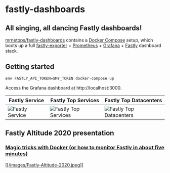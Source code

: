 # fastly-dashboards

## All singing, all dancing Fastly dashboards!

[mrnetops/fastly-dashboards][fastly-dashboards] contains a [Docker Compose][compose] setup,
which boots up a full [fastly-exporter][fastly-exporter] + [Prometheus][prom] + 
[Grafana][grafana] + [Fastly][fastly] dashboard stack.

[fastly-dashboards]: https://github.com/mrnetops/fastly-dashboards
[compose]: https://github.com/docker/compose
[fastly-exporter]: https://github.com/peterbourgon/fastly-exporter
[fastly]: https://www.fastly.com
[prom]: https://prometheus.io
[grafana]: https://grafana.com

## Getting started

```
env FASTLY_API_TOKEN=$MY_TOKEN docker-compose up
```

Access the Grafana dashboard at http://localhost:3000.

| Fastly Service | Fastly Top Services | Fastly Top Datacenters |
| ---------------|---------------------|------------------------|
| ![Fastly Service](https://raw.githubusercontent.com/mrnetops/fastly-dashboards/main/images/Fastly-Service.png) | ![Fastly Top Services](https://raw.githubusercontent.com/mrnetops/fastly-dashboards/main/images/Fastly-Top-Services.png) | ![Fastly Top Datacenters](https://raw.githubusercontent.com/mrnetops/fastly-dashboards/main/images/Fastly-Top-Datacenters.png) |

## Fastly Altitude 2020 presentation

### [Magic tricks with Docker (or how to monitor Fastly in about five minutes)](altitude-2020-video)

[[[/images/Fastly-Altitude-2020.jpeg]]](https://vimeo.com/480545143) 

[altitude-2020-video]: https://vimeo.com/480545143
